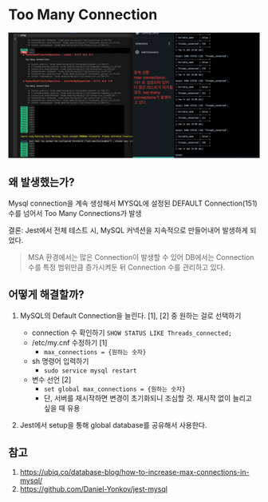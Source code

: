 # Too Many Connection

![Too Many Connections](./images/too_many_connections.png)

## 왜 발생했는가?

Mysql connection을 계속 생성해서 MYSQL에 설정된 DEFAULT Connection(151) 수를 넘어서 Too Many Connections가 발생

결론: Jest에서 전체 테스트 시, MySQL 커넥션을 지속적으로 만들어내어 발생하게 되었다.

> MSA 환경에서는 많은 Connection이 발생할 수 있어 DB에서는 Connection 수를 특정 범위만큼 증가시켜둔 뒤 Connection 수를 관리하고 있다.

## 어떻게 해결할까?

1. MySQL의 Default Connection을 늘린다. [1], [2] 중 원하는 걸로 선택하기
    - connection 수 확인하기 `SHOW STATUS LIKE Threads_connected;`
    - /etc/my.cnf 수정하기 [1]
        - `max_connections = {원하는 숫자}`
    - sh 명령어 입력하기
        - `sudo service mysql restart` 
    - 변수 선언 [2]
        - `set global max_connections = {원하는 숫자}`
        - 단, 서버를 재시작하면 변경이 초기화되니 조심할 것. 재시작 없이 늘리고 싶을 때 유용


2. Jest에서 setup을 통해 global database를 공유해서 사용한다.


## 참고

1. https://ubiq.co/database-blog/how-to-increase-max-connections-in-mysql/
2. https://github.com/Daniel-Yonkov/jest-mysql